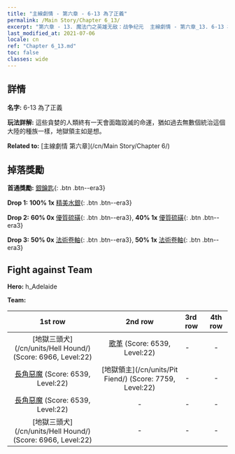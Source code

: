 ```yaml
---
title: "主線劇情 - 第六章 - 6-13 為了正義"
permalink: /Main Story/Chapter 6_13/
excerpt: "第六章 - 13. 魔法门之英雄无敌：战争纪元  主線劇情 - 第六章_13. 6-13 為了正義"
last_modified_at: 2021-07-06
locale: cn
ref: "Chapter 6_13.md"
toc: false
classes: wide
---
```


## 詳情

 **名字:** 6-13 為了正義

 **玩法詳解:** 這些貪婪的人類終有一天會面臨毀滅的命運，猶如過去無數個統治這個大陸的種族一樣，地獄領主如是想。

 **Related to:** [主線劇情 第六章](/cn/Main Story/Chapter 6/)

## 掉落獎勵

 **首通獎勵:** [銀鑰匙](/cn/Items/con_693/){: .btn .btn--era3}

 **Drop 1:** **100% 1x** [精美水銀](/cn/Items/mat_21/){: .btn .btn--era3}

 **Drop 2:** **60% 0x** [優質硫磺](/cn/Items/mat_15/){: .btn .btn--era3}, **40% 1x** [優質硫磺](/cn/Items/mat_15/){: .btn .btn--era3}

 **Drop 3:** **50% 0x** [法術卷軸](/cn/Items/con_694/){: .btn .btn--era3}, **50% 1x** [法術卷軸](/cn/Items/con_694/){: .btn .btn--era3}


## Fight against Team
 **Hero:** h_Adelaide

 **Team:**


  | 1st row | 2nd row | 3rd row | 4th row |
  |:----:|:----:|:----|:----:|
  | [地獄三頭犬](/cn/units/Hell Hound/) (Score: 6966, Level:22)  | [歌革](/cn/units/Gog/) (Score: 6539, Level:22)  | - | - |
  | [長角惡魔](/cn/units/Demon/) (Score: 6539, Level:22)  | [地獄領主](/cn/units/Pit Fiend/) (Score: 7759, Level:22)  | - | - |
  | [長角惡魔](/cn/units/Demon/) (Score: 6539, Level:22)  | - | - | - |
  | [地獄三頭犬](/cn/units/Hell Hound/) (Score: 6966, Level:22)  | - | - | - |


